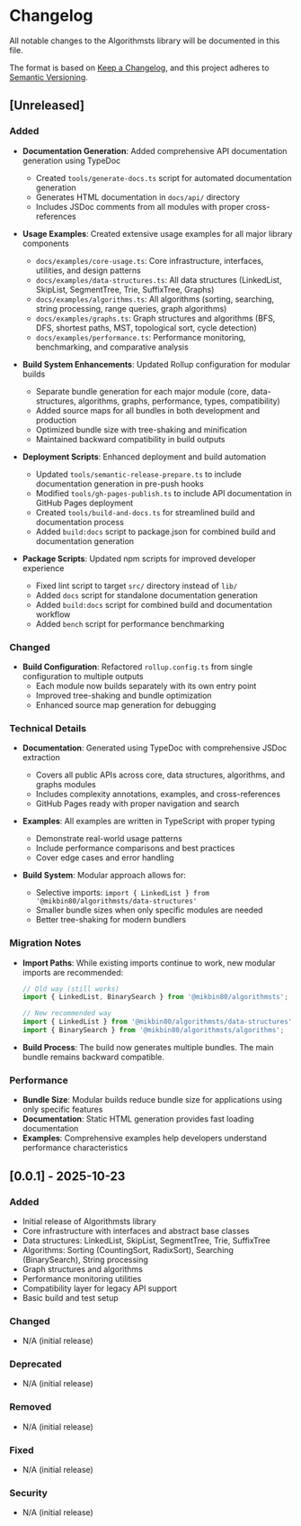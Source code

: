 # Changelog

All notable changes to the Algorithmsts library will be documented in this file.

The format is based on [Keep a Changelog](https://keepachangelog.com/en/1.0.0/),
and this project adheres to [Semantic Versioning](https://semver.org/spec/v2.0.0.html).

## [Unreleased]

### Added
- **Documentation Generation**: Added comprehensive API documentation generation using TypeDoc
  - Created `tools/generate-docs.ts` script for automated documentation generation
  - Generates HTML documentation in `docs/api/` directory
  - Includes JSDoc comments from all modules with proper cross-references

- **Usage Examples**: Created extensive usage examples for all major library components
  - `docs/examples/core-usage.ts`: Core infrastructure, interfaces, utilities, and design patterns
  - `docs/examples/data-structures.ts`: All data structures (LinkedList, SkipList, SegmentTree, Trie, SuffixTree, Graphs)
  - `docs/examples/algorithms.ts`: All algorithms (sorting, searching, string processing, range queries, graph algorithms)
  - `docs/examples/graphs.ts`: Graph structures and algorithms (BFS, DFS, shortest paths, MST, topological sort, cycle detection)
  - `docs/examples/performance.ts`: Performance monitoring, benchmarking, and comparative analysis

- **Build System Enhancements**: Updated Rollup configuration for modular builds
  - Separate bundle generation for each major module (core, data-structures, algorithms, graphs, performance, types, compatibility)
  - Added source maps for all bundles in both development and production
  - Optimized bundle size with tree-shaking and minification
  - Maintained backward compatibility in build outputs

- **Deployment Scripts**: Enhanced deployment and build automation
  - Updated `tools/semantic-release-prepare.ts` to include documentation generation in pre-push hooks
  - Modified `tools/gh-pages-publish.ts` to include API documentation in GitHub Pages deployment
  - Created `tools/build-and-docs.ts` for streamlined build and documentation process
  - Added `build:docs` script to package.json for combined build and documentation generation

- **Package Scripts**: Updated npm scripts for improved developer experience
  - Fixed lint script to target `src/` directory instead of `lib/`
  - Added `docs` script for standalone documentation generation
  - Added `build:docs` script for combined build and documentation workflow
  - Added `bench` script for performance benchmarking

### Changed
- **Build Configuration**: Refactored `rollup.config.ts` from single configuration to multiple outputs
  - Each module now builds separately with its own entry point
  - Improved tree-shaking and bundle optimization
  - Enhanced source map generation for debugging

### Technical Details
- **Documentation**: Generated using TypeDoc with comprehensive JSDoc extraction
  - Covers all public APIs across core, data structures, algorithms, and graphs modules
  - Includes complexity annotations, examples, and cross-references
  - GitHub Pages ready with proper navigation and search

- **Examples**: All examples are written in TypeScript with proper typing
  - Demonstrate real-world usage patterns
  - Include performance comparisons and best practices
  - Cover edge cases and error handling

- **Build System**: Modular approach allows for:
  - Selective imports: `import { LinkedList } from '@mikbin80/algorithmsts/data-structures'`
  - Smaller bundle sizes when only specific modules are needed
  - Better tree-shaking for modern bundlers

### Migration Notes
- **Import Paths**: While existing imports continue to work, new modular imports are recommended:
  ```typescript
  // Old way (still works)
  import { LinkedList, BinarySearch } from '@mikbin80/algorithmsts';

  // New recommended way
  import { LinkedList } from '@mikbin80/algorithmsts/data-structures';
  import { BinarySearch } from '@mikbin80/algorithmsts/algorithms';
  ```

- **Build Process**: The build now generates multiple bundles. The main bundle remains backward compatible.

### Performance
- **Bundle Size**: Modular builds reduce bundle size for applications using only specific features
- **Documentation**: Static HTML generation provides fast loading documentation
- **Examples**: Comprehensive examples help developers understand performance characteristics

## [0.0.1] - 2025-10-23

### Added
- Initial release of Algorithmsts library
- Core infrastructure with interfaces and abstract base classes
- Data structures: LinkedList, SkipList, SegmentTree, Trie, SuffixTree
- Algorithms: Sorting (CountingSort, RadixSort), Searching (BinarySearch), String processing
- Graph structures and algorithms
- Performance monitoring utilities
- Compatibility layer for legacy API support
- Basic build and test setup

### Changed
- N/A (initial release)

### Deprecated
- N/A (initial release)

### Removed
- N/A (initial release)

### Fixed
- N/A (initial release)

### Security
- N/A (initial release)
